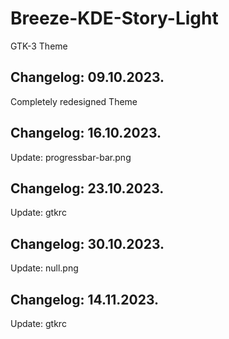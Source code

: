 # Breeze-KDE-Story-Light
GTK-3 Theme

Changelog: 09.10.2023.
-----------------------

Completely redesigned Theme

Changelog: 16.10.2023.
-----------------------

Update: progressbar-bar.png

Changelog: 23.10.2023.
-----------------------

Update: gtkrc

Changelog: 30.10.2023.
-----------------------

Update: null.png

Changelog: 14.11.2023.
-----------------------

Update: gtkrc
